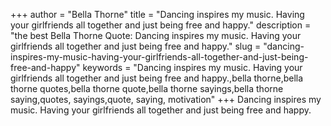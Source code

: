 +++
author = "Bella Thorne"
title = "Dancing inspires my music. Having your girlfriends all together and just being free and happy."
description = "the best Bella Thorne Quote: Dancing inspires my music. Having your girlfriends all together and just being free and happy."
slug = "dancing-inspires-my-music-having-your-girlfriends-all-together-and-just-being-free-and-happy"
keywords = "Dancing inspires my music. Having your girlfriends all together and just being free and happy.,bella thorne,bella thorne quotes,bella thorne quote,bella thorne sayings,bella thorne saying,quotes, sayings,quote, saying, motivation"
+++
Dancing inspires my music. Having your girlfriends all together and just being free and happy.
